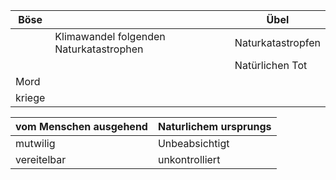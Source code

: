 
| Böse   |                                         | Übel              |
| ------ | --------------------------------------- | ----------------- |
|        | Klimawandel folgenden Naturkatastrophen | Naturkatastropfen |
|        |                                         | Natürlichen Tot   |
| Mord   |                                         |                   |
| kriege |                                         |                   |

	

| vom Menschen ausgehend | Naturlichem ursprungs |
| ---------------------- | --------------------- |
| mutwilig               | Unbeabsichtigt        |
| vereitelbar            | unkontrolliert        |

